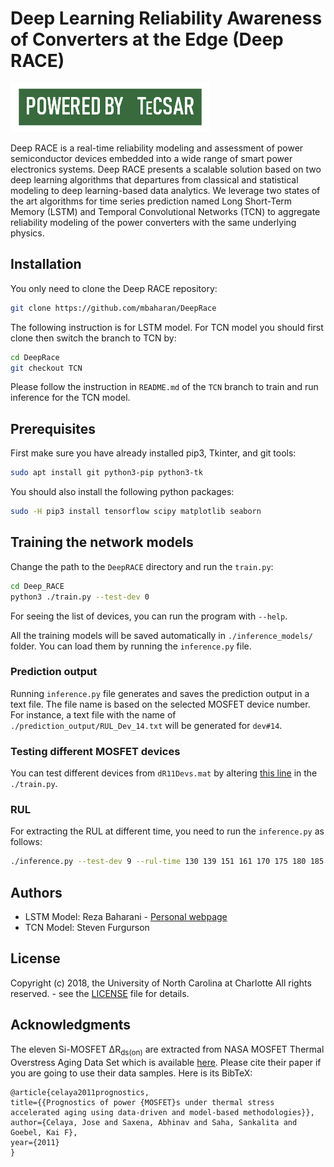 # Deep Learning Reliability Awareness of Converters at the Edge (Deep RACE)
![POWERED BY TeCSAR](https://raw.githubusercontent.com/TeCSAR-UNCC/Deep_RACE/master/logo/tecsarPowerBy.png)

Deep RACE is a real-time reliability modeling and assessment of power semiconductor devices embedded into a wide range of smart power electronics systems. Deep RACE presents a scalable solution based on two deep learning algorithms that departures from classical and statistical modeling to deep learning-based data analytics. We leverage two states of the art algorithms for time series prediction named Long Short-Term Memory (LSTM) and Temporal Convolutional Networks (TCN) to aggregate reliability modeling of the power converters with the same underlying physics.


## Installation
You only need to clone the Deep RACE repository:
```bash
git clone https://github.com/mbaharan/DeepRace
```
The following instruction is for LSTM model. For TCN model you should first clone then switch the branch to TCN by:
```bash
cd DeepRace
git checkout TCN
```
Please follow the instruction in `README.md` of the `TCN` branch to train and run inference for the TCN model.

## Prerequisites
First make sure you have already installed pip3, Tkinter, and git tools:
``` bash
sudo apt install git python3-pip python3-tk
```
You should also install the following python packages:
```bash
sudo -H pip3 install tensorflow scipy matplotlib seaborn
```
## Training the network models
Change the path to the `DeepRACE` directory and run the `train.py`:
```bash
cd Deep_RACE
python3 ./train.py --test-dev 0
```
For seeing the list of devices, you can run the program with `--help`.


All the training models will be saved automatically in `./inference_models/` folder. You can load them by running the `inference.py` file.

### Prediction output
Running `inference.py` file generates and saves the prediction output in a text file. The file name is based on the selected MOSFET device number. For instance, a text file with the name of `./prediction_output/RUL_Dev_14.txt` will be generated for `dev#14`.

### Testing different MOSFET devices
You can test different devices from `dR11Devs.mat` by altering [this line](https://github.com/TeCSAR-UNCC/Deep_RACE/blob/68688f2b89a651f0985364c74c2ae949a696338b/train.py#L69) in the `./train.py`.

### RUL
For extracting the RUL at different time, you need to run the `inference.py` as follows:
```bash
./inference.py --test-dev 9 --rul-time 130 139 151 161 170 175 180 185 189
```


## Authors
* LSTM Model: Reza Baharani - [Personal webpage](https://rbaharani.com/)
* TCN  Model: Steven Furgurson

## License
Copyright (c) 2018, the University of North Carolina at Charlotte All rights reserved. - see the [LICENSE](https://raw.githubusercontent.com/TeCSAR-UNCC/Deep_RACE/master/LICENSE) file for details.
## Acknowledgments

The eleven Si-MOSFET ΔR<sub>ds(on)</sub> are extracted from NASA MOSFET Thermal Overstress Aging Data Set which is available [here](https://ti.arc.nasa.gov/tech/dash/groups/pcoe/prognostic-data-repository/). Please cite their paper if you are going to use their data samples. Here is its BibTeX:
```
@article{celaya2011prognostics,
title={{Prognostics of power {MOSFET}s under thermal stress accelerated aging using data-driven and model-based methodologies}},
author={Celaya, Jose and Saxena, Abhinav and Saha, Sankalita and Goebel, Kai F},
year={2011}
}
```
